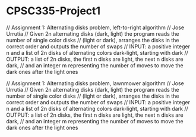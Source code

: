 # CPSC335-Project1

// Assignment 1: Alternating disks problem, left-to-right algorithm
// Jose Urrutia
// Given 2n alternating disks (dark, light) the program reads the number of single color disks
// (light or dark), arranges the disks in the correct order and outputs the number of swaps
// INPUT: a positive integer n and a list of 2n disks of alternating colors dark-light, starting with dark
// OUTPUT: a list of 2n disks, the first n disks are light, the next n disks are dark,
// and an integer m representing the number of moves to move the dark ones after the light ones

// Assignment 1: Alternating disks problem, lawnmower algorithm
// Jose Urrutia
// Given 2n alternating disks (dark, light) the program reads the number of single color disks
// (light or dark), arranges the disks in the correct order and outputs the number of swaps
// INPUT: a positive integer n and a list of 2n disks of alternating colors dark-light, starting with dark
// OUTPUT: a list of 2n disks, the first n disks are light, the next n disks are dark,
// and an integer m representing the number of moves to move the dark ones after the light ones
